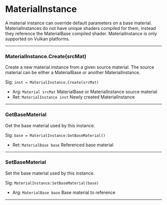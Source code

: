 # MaterialInstance

A material instance can override default parameters on a base material. MaterialInstances do not have unique shaders compiled for them, instead they reference the MaterialBase compiled shader. MaterialInstance is only supported on Vulkan platforms.

---
### MaterialInstance.Create(srcMat)
Create a new material instance from a given source material. The source material can be either a MaterialBase or another MaterialInstance.

Sig: `inst = MaterialInstance.Create(srcMat)`
 - Arg: `Material srcMat` MaterialBase or MaterialInstance source material
 - Ret: `MaterialInstance inst` Newly created MaterialInstance
---
### GetBaseMaterial
Get the base material used by this instance.

Sig: `base = MaterialInstance:GetBaseMaterial()`
 - Ret: `MaterialBase base` Referenced base material
---
### SetBaseMaterial
Set the base material used by this instance.

Sig: `MaterialInstance:SetBaseMaterial(base)`
 - Arg: `MaterialBase base` Base material to reference
---

